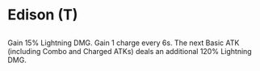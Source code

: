 # Edison (T)

## 

Gain 15% Lightning DMG. Gain 1 charge every 6s. The next Basic ATK (including Combo and Charged ATKs) deals an additional 120% Lightning DMG.
